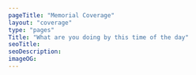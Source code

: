 ```yaml
---
pageTitle: "Memorial Coverage"
layout: "coverage"
type: "pages"
Title: "What are you doing by this time of the day"
seoTitle:
seoDescription:
imageOG: 
---
```

